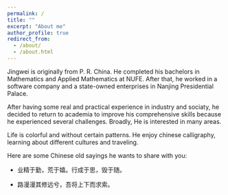 ```yaml
---
permalink: /
title: ""
excerpt: "About me"
author_profile: true
redirect_from: 
  - /about/
  - /about.html
---
```


Jingwei is originally from P. R. China. He completed his bachelors in Mathematics and Applied Mathematics at NUFE. After that, he worked in a software company and a state-owned enterprises in Nanjing Presidential Palace.

After having some real and practical experience in industry and sociaty, he decided to return to academia to improve his comprehensive skills because he experienced several challenges. Broadly, He is interested in many areas. 

Life is colorful and without certain patterns. He enjoy chinese calligraphy, learning about different cultures and traveling.

Here are some Chinese old sayings he wants to share with you:

* 业精于勤，荒于嬉。行成于思，毁于随。

* 路漫漫其修远兮，吾将上下而求索。 

